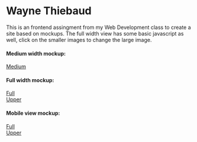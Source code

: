 # Wayne Thiebaud

This is an frontend assingment from my Web Development class to create a site based on mockups.
The full width view has some basic javascript as well, click on the smaller images to change the large image.

#### Medium width mockup:
[Medium](mockups/WTmedium.pdf)  

#### Full width mockup:
[Full](mockups/WTwide(full).pdf)  
[Upper](mockupsp/WTwide(upper).pdf)  

#### Mobile view mockup:
[Full](mockups/WTmobile(full).pdf)  
[Upper](mockups/WTmobile(upper).pdf)  
